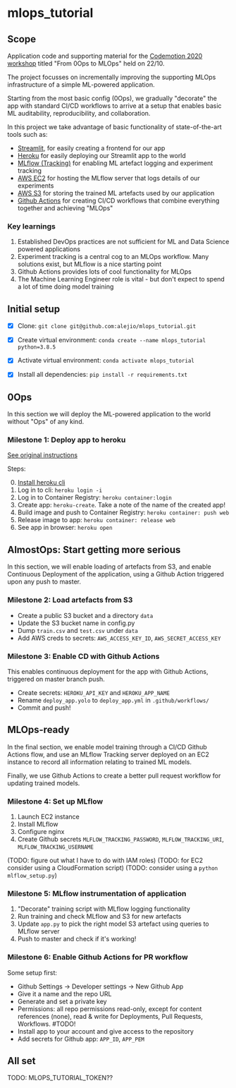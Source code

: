 # mlops_tutorial

## Scope

Application code and supporting 
material for the [Codemotion 2020 workshop](https://events.codemotion.com/conferences/online/2020/codemotion-online-tech-conference/workshops/) titled "From 0Ops to MLOps" held on 22/10.

The project focusses on incrementally improving the supporting MLOps infrastructure of a simple ML-powered application.

Starting from the most basic config (0Ops), we gradually "decorate" the app with standard CI/CD workflows to arrive at a setup that enables basic ML auditability, reproducibility, and collaboration.

In this project we take advantage of basic functionality of state-of-the-art tools such as:

- [Streamlit](https://www.streamlit.io/), for easily creating a frontend for our app
- [Heroku](https://www.heroku.com) for easily deploying our Streamlit app to the world
- [MLflow (Tracking)](https://mlflow.org/docs/latest/tracking.html) for enabling ML artefact logging and experiment tracking
- [AWS EC2](https://aws.amazon.com/ec2/) for hosting the MLflow server that logs details of our experiments
- [AWS S3](https://aws.amazon.com/s3/) for storing the trained ML artefacts used by our application
- [Github Actions](https://github.com/features/actions) for creating CI/CD workflows that combine everything together and achieving "MLOps"

### Key learnings

1. Established DevOps practices are not sufficient for ML and Data Science powered applications
2. Experiment tracking is a central cog to an MLOps workflow. Many solutions exist, but MLflow is a nice starting point
3. Github Actions provides lots of cool functionality for MLOps
4. The Machine Learning Engineer role is vital - but don't expect to spend a lot of time doing model training

## Initial setup

- [x] Clone: `git clone git@github.com:alejio/mlops_tutorial.git`

- [x] Create virtual environment: `conda create --name mlops_tutorial python=3.8.5`

- [x] Activate virtual environment: `conda activate mlops_tutorial`

- [x] Install all dependencies: `pip install -r requirements.txt`

## 0Ops

In this section we will deploy the ML-powered application to the world without "Ops" of any kind.

### Milestone 1: Deploy app to heroku

[See original instructions](https://devcenter.heroku.com/articles/container-registry-and-runtime)

Steps:

0. [Install heroku cli](https://devcenter.heroku.com/articles/heroku-cli)
1. Log in to cli: `heroku login -i`
2. Log in to Container Registry: `heroku container:login`
3. Create app: `heroku-create`. Take a note of the name of the created app!
4. Build image and push to Container Registry: `heroku container: push web`
5. Release image to app: `heroku container: release web`
6. See app in browser: `heroku open`

## AlmostOps: Start getting more serious

In this section, we will enable loading of artefacts from S3, and enable Continuous Deployment of the application, using a Github Action triggered upon any push to master.

### Milestone 2: Load artefacts from S3

- Create a public S3 bucket and a directory `data`
- Update the S3 bucket name in config.py
- Dump `train.csv` and `test.csv` under `data`
- Add AWS creds to secrets: `AWS_ACCESS_KEY_ID`, `AWS_SECRET_ACCESS_KEY`

### Milestone 3: Enable CD with Github Actions

This enables continuous deployment for the app with Github Actions, triggered on master branch push.

- Create secrets: `HEROKU_API_KEY` and `HEROKU_APP_NAME`
- Rename `deploy_app.yolo` to `deploy_app.yml` in `.github/workflows/`
- Commit and push!

## MLOps-ready

In the final section, we enable model training through a CI/CD Github Actions flow, and use an MLflow Tracking server deployed on an EC2 instance to record all information relating to trained ML models.

Finally, we use Github Actions to create a better pull request workflow for updating trained models.

### Milestone 4: Set up MLflow

1. Launch EC2 instance
2. Install MLflow
3. Configure nginx
4. Create Github secrets `MLFLOW_TRACKING_PASSWORD`, `MLFLOW_TRACKING_URI`, `MLFLOW_TRACKING_USERNAME`

(TODO: figure out what I have to do with IAM roles)
(TODO: for EC2 consider using a CloudFormation script)
(TODO: consider using a `python mlflow_setup.py`)

### Milestone 5: MLflow instrumentation of application

1. "Decorate" training script with MLflow logging functionality
2. Run training and check MLflow and S3 for new artefacts
3. Update `app.py` to pick the right model S3 artefact using queries to MLflow server  
4. Push to master and check if it's working!

### Milestone 6: Enable Github Actions for PR workflow

Some setup first:

- Github Settings -> Developer settings -> New Github App
- Give it a name and the repo URL
- Generate and set a private key 
- Permissions: all repo permissions read-only, except for content references (none), read & write for Deployments, Pull Requests, Workflows. #TODO!
- Install app to your account and give access to the repository
- Add secrets for Github app: `APP_ID`, `APP_PEM`

## All set

TODO: MLOPS_TUTORIAL_TOKEN??